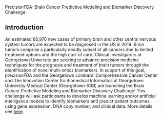 PrecisionFDA: Brain Cancer Predictive Modeling and Biomarker Discovery Challenge

## Introduction

An estimated 86,970 new cases of primary brain and other central nervous system tumors are expected to be diagnosed in the US in 2019. Brain tumors comprise a particularly deadly subset of all cancers due to limited treatment options and the high cost of care. Clinical investigators at Georgetown University are seeking to advance precision medicine techniques for the prognosis and treatment of brain tumors through the identification of novel multi-omics biomarkers. In support of this goal, precisionFDA and the Georgetown Lombardi Comprehensive Cancer Center and The Innovation Center for Biomedical Informatics at Georgetown University Medical Center (Georgetown-ICBI) are launching the Brain Cancer Predictive Modeling and Biomarker Discovery Challenge! This challenge will ask participants to develop machine learning and/or artificial intelligence models to identify biomarkers and predict patient outcomes using gene expression, DNA copy number, and clinical data. More details see [here](https://precision.fda.gov/challenges/8). 

## 




